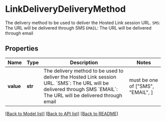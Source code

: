 # LinkDeliveryDeliveryMethod

The delivery method to be used to deliver the Hosted Link session URL.  `SMS`: The URL will be delivered through SMS  `EMAIL`: The URL will be delivered through email

## Properties
Name | Type | Description | Notes
------------ | ------------- | ------------- | -------------
**value** | **str** | The delivery method to be used to deliver the Hosted Link session URL.  &#x60;SMS&#x60;: The URL will be delivered through SMS  &#x60;EMAIL&#x60;: The URL will be delivered through email |  must be one of ["SMS", "EMAIL", ]

[[Back to Model list]](../README.md#documentation-for-models) [[Back to API list]](../README.md#documentation-for-api-endpoints) [[Back to README]](../README.md)


